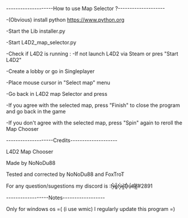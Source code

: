 --------------------How to use Map Selector ?--------------------

-(Obvious) install python https://www.python.org

-Start the Lib installer.py

-Start L4D2_map_selector.py

-Check if L4D2 is running :
   -If not launch L4D2 via Steam or pres "Start L4D2"

-Create a lobby or go in Singleplayer

-Place mouse cursor in "Select map" menu

-Go back in L4D2 map Selector and press 

-If you agree with the selected map, press "Finish" to close the program and go back in the game

-If you don't agree with the selected map, press "Spin" again to reroll the Map Chooser

--------------------Credits--------------------

L4D2 Map Chooser

Made by NoNoDu88

Tested and corrected by NoNoDu88 and FoxTroT

For any question/sugestions my discord is :N̶̫̽o̵̳͋N̴͙̍o̴͖͝D̴̖̀ǘ̶̩8̷̜̾8̸͍́#2891

------------------Notes------------------

Only for windows os =( (i use wmic)
I regularly update this program =)
